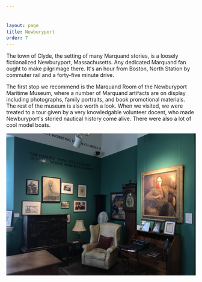 ```yaml
---


layout: page
title: Newburyport
order: 7
---
```


The town of Clyde, the setting of many Marquand stories, is a loosely fictionalized Newburyport, Massachusetts. Any dedicated Marquand fan ought to make pilgrimage there. It's an hour from Boston, North Station by commuter rail and a forty-five minute drive. 

The first stop we recommend is the Marquand Room of the Newburyport Maritime Museum, where a number of Marquand artifacts are on display including photographs, family portraits, and book promotional materials.  The rest of the museum is also worth a look. When we visited, we were treated to a tour given by a very knowledgable volunteer docent, who made Newburyport's storied nautical history come alive. There were also a lot of cool model boats.

![IMG_6215](/assets/IMG_6215.jpg)





